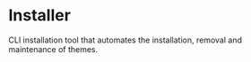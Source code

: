# Installer
CLI installation tool that automates the installation, removal and maintenance of themes.
